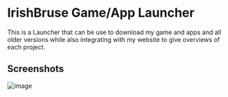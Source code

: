 # IrishBruse Game/App Launcher

This is a Launcher that can be use to download my game and apps and all older versions while also integrating with my website to give overviews of each project.

## Screenshots

![image](https://user-images.githubusercontent.com/14964651/158841273-9b96c4a1-56d2-4f55-80f9-783a29a6b279.png)
